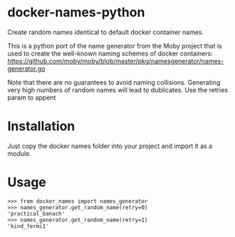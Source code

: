 # docker-names-python
Create random names identical to default docker container names. 

This is a python port of the name generator from the Moby project that is used to create the well-known naming schemes of docker containers:
https://github.com/moby/moby/blob/master/pkg/namesgenerator/names-generator.go

Note that there are no guarantees to avoid naming collisions. Generating very high numbers of random names will lead to dublicates.
Use the retries param to appent

# Installation
Just copy the docker names folder into your project and import it as a module.

# Usage
    >>> from docker_names import names_generator
    >>> names_generator.get_random_name(retry=0)
    'practical_banach'
    >>> names_generator.get_random_name(retry=1)
    'kind_fermi1'
